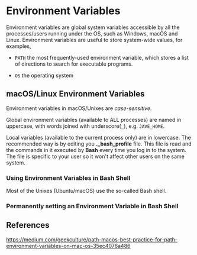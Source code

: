 # Environment Variables
Environment variables are global system variables accessible by all the processes/users running under the OS, such as Windows, macOS and Linux.
Environment variables are useful to store system-wide values, for examples,

- `PATH` the most frequently-used environment variable, which stores a list of directions to search for executable programs.

- `OS` the operating system

## macOS/Linux Environment Variables
Environment variables in macOS/Unixes are *case-sensitive*.

Global environment variables (available to ALL processes) are named in uppercase, with words joined with underscore(`_`), e.g. `JAVE_HOME`. 

Local variables (available to the current process only) are in lowercase. The recommended way is by editing you **._bash_profile** file. 
This file is read and the commands in it executed by **Bash** every time you log in to the system.
The file is specific to your user so it won't affect other users on the same system.

### Using Environment Variables in Bash Shell
Most of the Unixes (Ubuntu/macOS) use the so-called Bash shell.


### Permanently setting an Environment Variable in Bash Shell


## References
https://medium.com/geekculture/path-macos-best-practice-for-path-environment-variables-on-mac-os-35ec4076a486 

